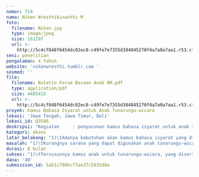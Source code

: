 ```yaml
---
nomor: 714
nama: Niken Wresthikinanthi M
foto:
  filename: Niken.jpg
  type: image/jpeg
  size: 161197
  url: >-
    http://5c4cf848f6454dc02ec8-c49fe7e7355d384845270f4a7a0a7aa1.r53.cf2.rackcdn.com/270145e9-230f-4b07-b87d-c02353f52677/Niken.jpg
seni: penelitian
pengalaman: 4 tahun
website: 'nikenwresthi.tumblr.com '
sosmed: ''
file:
  filename: Buletin Forum Bacaan Anak BM.pdf
  type: application/pdf
  size: 4485415
  url: >-
    http://5c4cf848f6454dc02ec8-c49fe7e7355d384845270f4a7a0a7aa1.r53.cf2.rackcdn.com/9ce4bb53-1f8c-4b98-8ba8-99d1d142507c/Buletin%20Forum%20Bacaan%20Anak%20BM.pdf
proyek: Kamus Bahasa Isyarat untuk Anak Tunarungu-wicara
lokasi: 'Jawa Tengah, Jawa Timur, Bali'
lokasi_id: Q3586
deskripsi: "Kegiatan     : penyusunan kamus bahasa isyarat untuk anak tunarungu-wicara\r\nFormat\t\t: kamus bergambar dan video, serta website\r\nIsi \t\t        : kosa kata visual dalam bahasa isyarat\r\nCara kerja \t: a.interview dengan kalangan anak tunarungu-wicara dan ibu atau pengasuh\r\n                           b.analisa linguistik\r\n                           c.pembuatan kamus dan video berdasar hasil analisa\r\nSasaran \t: anak tunarungu-wicara berusia 3 tahun ke atas beserta ibu atau pengasuh\r\nMetode \t: analisis psikolinguistik tentang pemerolehan bahasa pada anak tunarungu-wicara\r\nManfaat \t: sebagai media pengenalan kosakata bahasa isyarat bagi anak tunarungu-wicara dan media pendamping ibu dalam pengajaran bahasa\r\nUrgensi \t: semakin dini anak terpapar bahasa, akan semakin memudahkan mereka berinteraksi dengan lingkungannya"
kategori: akses
latar_belakang: "1)\tAdanya kebutuhan akan kamus bahasa isyarat yang disusun khusus untuk anak tunarungu-wicara.\r\nAnak yang memiliki kemampuan mendengar dan anak penyandang tunarungu-wicara memiliki kebutuhan yang berbeda dalam hal pemerolehan bahasa. Idealnya tersedia pula kamus anak yang disusun secara khusus untuk mereka. Kamus ini pun akan memudahkan dan menambah akses ibu atau pengasuh anak tunarungu-wicara dalam mengajarkan bahasa isyarat.\r\n2)\tMunculnya bahasa isyarat lokal alternatif di kalangan kaum tunarungu-wicara.\r\nDibanding bahasa isyarat nasional yang diajarkan secara resmi di sekolah formal, di kalangan tunarungu-wicara sendiri juga berkembang bahasa isyarat yang relatif lebih mudah dipelajari, bersifat lokal, dan secara aktif digunakan sebagai alat komunikasi sehari-hari. Bahasa isyarat ini juga cukup beragam, tiap daerah umumnya memiliki isyarat yang berbeda untuk satu kata yang sama.\r\nSaat ini saya sedang menempuh studi pascasarjana linguistik, penelitian untuk penyusunan kamus ini saya harap bisa turut merekam keragaman linguistik, khususnya di bidang bahasa isyarat di Indonesia."
masalah: "1)\tKurangnya sarana yang dapat digunakan anak tunarungu-wicara di Indonesia untuk menguasai bahasa isyarat sejak usia dini.\r\n2)\tTerbatasnya akses dan pengetahuan dari ibu atau keluarga yang memiliki anak tunarungu-wicara terhadap bahasa isyarat yang lebih mudah diterapkan untuk komunikasi sehari-hari.\r\n3)\tBelum cukup terakomodasinya unsur lokal dalam bahasa isyarat yang diajarkan secara resmi di sekolah formal di Indonesia. "
durasi: 8 bulan
sukses: "1)\tTersusunnya kamus anak untuk tunarungu-wicara, yang disertai dengan video, sebagai media pendamping anak tunarungu-wicara dalam proses pemerolehan bahasa isyarat, dan media ibu atau pengasuh dalam proses pengajaran bahasa isyarat.\r\n2)\tPembuatan website yang berisi kosakata bahasa isyarat dalam bentuk gambar 2 dimensi dan video, sehingga bisa diakses oleh masyarakat secara lebih luas."
dana: '49'
submission_id: 5ab1c798bcf7ae37c5935d8a
---
```

